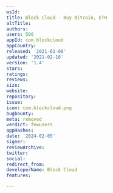 ```yaml
---
wsId: 
title: Block Cloud - Buy Bitcoin, ETH
altTitle: 
authors: 
users: 500
appId: com.blockcloud
appCountry: 
released: '2021-01-08'
updated: '2021-02-16'
version: '1.4'
stars: 
ratings: 
reviews: 
size: 
website: 
repository: 
issue: 
icon: com.blockcloud.png
bugbounty: 
meta: removed
verdict: fewusers
appHashes: 
date: '2024-02-05'
signer: 
reviewArchive: 
twitter: 
social: 
redirect_from: 
developerName: Block Cloud
features: 

---
```


